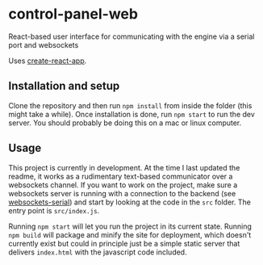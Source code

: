# control-panel-web
React-based user interface for communicating with the engine via a serial port and websockets

Uses [create-react-app](https://create-react-app.dev/).

## Installation and setup
Clone the repository and then run `npm install` from inside the folder (this might take a while). Once installation is done, run `npm start` to run the dev server. You should probably be doing this on a mac or linux computer.

## Usage
This project is currently in development. At the time I last updated the readme, it works as a rudimentary text-based communicator over a websockets channel. If you want to work on the project, make sure a websockets server is running with a connection to the backend (see [websockets-serial](https://github.com/Project-Liquid/websockets-serial)) and start by looking at the code in the `src` folder. The entry point is `src/index.js`.

Running `npm start` will let you run the project in its current state. Running `npm build` will package and minify the site for deployment, which doesn't currently exist but could in principle just be a simple static server that delivers `index.html` with the javascript code included.
